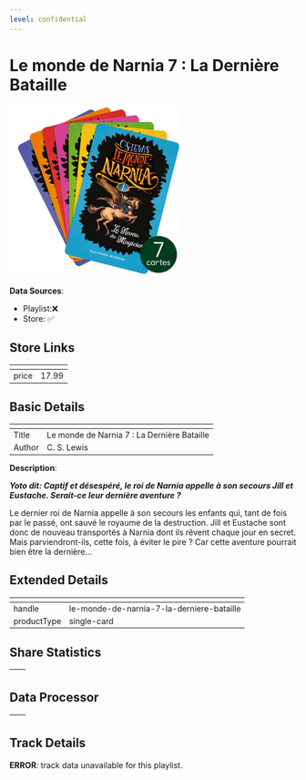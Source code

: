 ```yaml
---
level: confidential
---
```

# Le monde de Narnia 7 : La Dernière Bataille

![card_[6yqoD].png](../../img/cards/card_[6yqoD].png)

**Data Sources**: 

- Playlist:❌
- Store: ✅


## Store Links

| <!-- --> | <!-- --> |
| - | - |
| price | 17.99 |


## Basic Details

| <!-- --> | <!-- --> |
| - | - |
| Title | Le monde de Narnia 7 : La Dernière Bataille |
| Author | C. S. Lewis |

**Description**:

_**Yoto dit: Captif et désespéré, le roi de Narnia appelle à son secours Jill et Eustache. Serait-ce leur dernière aventure ?**_

Le dernier roi de Narnia appelle à son secours les enfants qui, tant de fois par le passé, ont sauvé le royaume de la destruction. Jill et Eustache sont donc de nouveau transportés à Narnia dont ils rêvent chaque jour en secret. Mais parviendront-ils, cette fois, à éviter le pire ? Car cette aventure pourrait bien être la dernière...


## Extended Details

| <!-- --> | <!-- --> |
| - | - |
| handle | le-monde-de-narnia-7-la-derniere-bataille |
| productType | single-card |


## Share Statistics

| <!-- --> | <!-- --> |
| - | - |


## Data Processor

| <!-- --> | <!-- --> |
| - | - |


## Track Details

**ERROR**: track data unavailable for this playlist.
